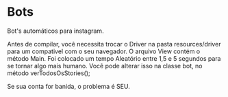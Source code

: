 # Bots
Bot's automáticos para instagram.

Antes de compilar, você necessita trocar o Driver na pasta resources/driver para um compativel com o seu navegador.
O arquivo View contém o método Main.
Foi colocado um tempo Aleatório entre 1,5 e 5 segundos para se tornar algo mais humano. Você pode alterar isso na classe bot, no método verTodosOsStories();

Se sua conta for banida, o problema é SEU.

